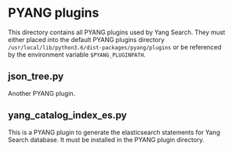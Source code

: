 # PYANG plugins

This directory contains all PYANG plugins used by Yang Search. They must either placed into the default PYANG plugins directory
`/usr/local/lib/python3.6/dist-packages/pyang/plugins`
or be referenced by the environment variable `$PYANG_PLUGINPATH`.

## json_tree.py

Another PYANG plugin.

## yang_catalog_index_es.py

This is a PYANG plugin to generate the elasticsearch statements for Yang Search database. It must be installed in the PYANG plugin directory.

